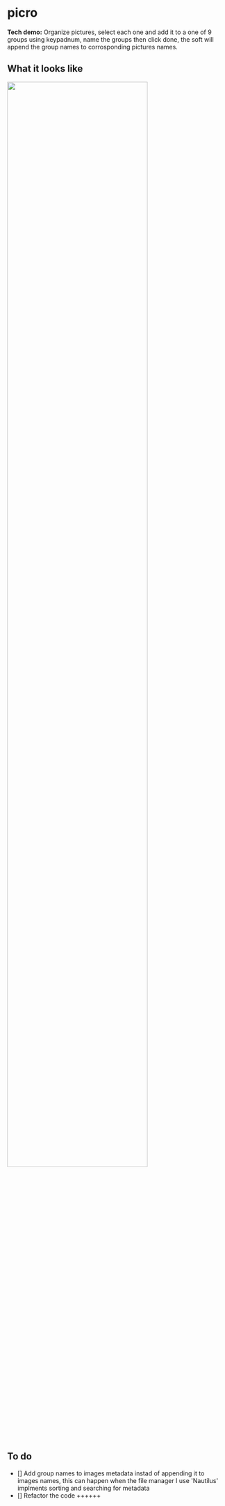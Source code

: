 # picro

**Tech demo:** Organize pictures, select each one and add it to a one of 9 groups using keypadnum, name the groups then click done, the soft will append the group names to corrosponding pictures names.

## What it looks like
<img src="./picro-demo.gif" width="80%" height="80%">

## To do

- [] Add group names to images metadata instad of appending it to images names, this can happen when the file manager I use 'Nautilus' implments sorting and searching for metadata
- [] Refactor the code ++++++
